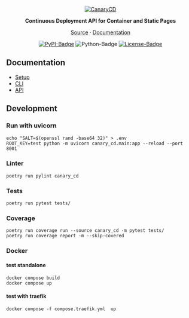 <div align="center">

[![CanaryCD](https://docs.rehborn.dev/assets/canary-cd.png)](http://docs.rehborn.dev)

**Continuous Deployment API for Container and Static Pages**

[Source](https://github.com/rehborn/canary-cd) &middot; [Documentation](http://docs.rehborn.dev) 

[![PyPI-Badge]](https://pypi.org/project/canary-cd/)
![Python-Badge]
[![License-Badge]](https://github.com/rehborn/canary-cd/blob/main/LICENSE)

[PyPI-Badge]:
https://img.shields.io/pypi/v/canary-cd?style=flat-square&color=306998&label=PyPI&labelColor=FFD43B
[Python-Badge]:
https://img.shields.io/pypi/pyversions/canary-cd?style=flat-square&color=306998&label=Python
[License-Badge]:
https://img.shields.io/github/license/rehborn/canary-cd?style=flat-square&label=License
</div>

## Documentation
- [Setup](http://docs.rehborn.dev/setup/)
- [CLI](http://docs.rehborn.dev/cli/)
- [API](http://docs.rehborn.dev/api/) 

## Development

### Run with uvicorn
```shell
echo "SALT=$(openssl rand -base64 32)" > .env
ROOT_KEY=test python -m uvicorn canary_cd.main:app --reload --port 8001 
```

### Linter
```shell
poetry run pylint canary_cd
```

### Tests
```shell
poetry run pytest tests/
```

### Coverage
```shell
poetry run coverage run --source canary_cd -m pytest tests/
poetry run coverage report -m --skip-covered
```

### Docker

#### test standalone
```shell
docker compose build
docker compose up
```

#### test with traefik
```shell
docker compose -f compose.traefik.yml  up
```